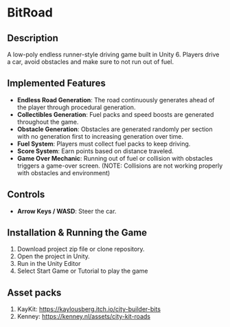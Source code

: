 # BitRoad

## Description
A low-poly endless runner-style driving game built in Unity 6. Players drive a car, avoid obstacles and make sure to not run out of fuel.

## Implemented Features
- **Endless Road Generation**: The road continuously generates ahead of the player through procedural generation.
- **Collectibles Generation**: Fuel packs and speed boosts are generated throughout the game.
- **Obstacle Generation**: Obstacles are generated randomly per section with no generation first to increasing generation over time.
- **Fuel System**: Players must collect fuel packs to keep driving.
- **Score System**: Earn points based on distance traveled.
- **Game Over Mechanic**: Running out of fuel or collision with obstacles triggers a game-over screen. (NOTE: Collisions are not working properly with obstacles and environment)

## Controls
- **Arrow Keys / WASD**: Steer the car.

## Installation & Running the Game
1. Download project zip file or clone repository.
2. Open the project in Unity.
3. Run in the Unity Editor
4. Select Start Game or Tutorial to play the game

## Asset packs
1. KayKit: https://kaylousberg.itch.io/city-builder-bits
2. Kenney: https://kenney.nl/assets/city-kit-roads
